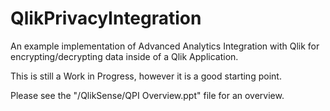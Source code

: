 # QlikPrivacyIntegration
An example implementation of Advanced Analytics Integration with Qlik for encrypting/decrypting data inside of a Qlik Application.

This is still a Work in Progress, however it is a good starting point.

Please see the "/QlikSense/QPI Overview.ppt" file for an overview.

